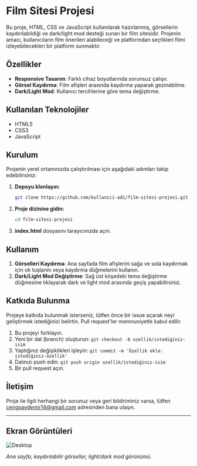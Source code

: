 # Film Sitesi Projesi

Bu proje, HTML, CSS ve JavaScript kullanılarak hazırlanmış, görsellerin kaydırılabildiği ve dark/light mod desteği sunan bir film sitesidir. Projenin amacı, kullanıcıların film önerileri alabileceği ve platformdan seçtikleri filmi izleyebilecekleri bir platform sunmaktır.

## Özellikler

- **Responsive Tasarım**: Farklı cihaz boyutlarında sorunsuz çalışır.
- **Görsel Kaydırma**: Film afişleri arasında kaydırma yaparak gezinebilme.
- **Dark/Light Mod**: Kullanıcı tercihlerine göre tema değiştirme.

## Kullanılan Teknolojiler

- HTML5
- CSS3
- JavaScript

## Kurulum

Projenin yerel ortamınızda çalıştırılması için aşağıdaki adımları takip edebilirsiniz:

1. **Depoyu klonlayın:**

   ```bash
   git clone https://github.com/kullanici-adi/film-sitesi-projesi.git
   ```

2. **Proje dizinine gidin:**

   ```bash
   cd film-sitesi-projesi
   ```

3. **index.html** dosyasını tarayıcınızda açın.

## Kullanım

1. **Görselleri Kaydırma**: Ana sayfada film afişlerini sağa ve sola kaydırmak için ok tuşlarını veya kaydırma düğmelerini kullanın.
2. **Dark/Light Mod Değiştirme**: Sağ üst köşedeki tema değiştirme düğmesine tıklayarak dark ve light mod arasında geçiş yapabilirsiniz.

## Katkıda Bulunma

Projeye katkıda bulunmak isterseniz, lütfen önce bir issue açarak neyi geliştirmek istediğinizi belirtin. Pull request'ler memnuniyetle kabul edilir.

1. Bu projeyi forklayın.
2. Yeni bir dal (branch) oluşturun: `git checkout -b ozellik/istediğiniz-isim`
3. Yaptığınız değişiklikleri işleyin: `git commit -m 'Özellik ekle: istediğiniz-özellik'`
4. Dalınızı push edin: `git push origin ozellik/istediğiniz-isim`
5. Bir pull request açın.


## İletişim

Proje ile ilgili herhangi bir sorunuz veya geri bildiriminiz varsa, lütfen [cengoaydemir14@gmail.com](cengoaydemir14@gmail.com) adresinden bana ulaşın.

---
## Ekran Görüntüleri

![Desktop](desktop.gif)

*Ana sayfa, kaydırılabilir görseller, light/dark mod görünümü.*
